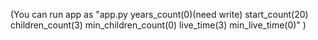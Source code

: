 (You can run app as "app.py years_count(0)(need write) start_count(20) children_count(3) min_children_count(0) live_time(3) min_live_time(0)" )
